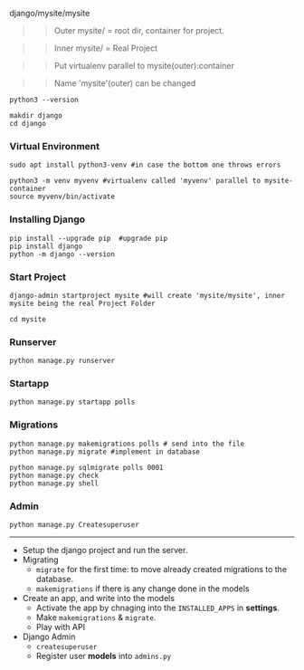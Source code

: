 django/mysite/mysite

>> Outer mysite/ = root dir, container for project.

>> Inner mysite/ =  Real Project

>> Put virtualenv parallel to mysite(outer):container

>> Name 'mysite'(outer) can be changed

```python3 --version```

<!--#Create Container Folder: 'mysite-container'-->
```
makdir django
cd django
```
### Virtual Environment
```
sudo apt install python3-venv #in case the bottom one throws errors

python3 -m venv myvenv #virtualenv called 'myvenv' parallel to mysite-container
source myvenv/bin/activate
```
### Installing Django
```
pip install --upgrade pip  #upgrade pip
pip install django
python -m django --version
```
### Start Project
```
django-admin startproject mysite #will create 'mysite/mysite', inner mysite being the real Project Folder

cd mysite
```
### Runserver
```python manage.py runserver```

### Startapp
```
python manage.py startapp polls
```
### Migrations
```
python manage.py makemigrations polls # send into the file
python manage.py migrate #implement in database

python manage.py sqlmigrate polls 0001
python manage.py check
python manage.py shell
```

### Admin
```python manage.py Createsuperuser```

-----------------------------
* Setup the django project and run the server.
* Migrating
  * ```migrate``` for the first time: to move already created migrations to the database.
  * ```makemigrations``` if there is any change done in the models
* Create an app, and write into the models
  * Activate the app by chnaging into the ```INSTALLED_APPS``` in **settings**.
  * Make ```makemigrations``` & ```migrate```.
  * Play with API
* Django Admin
  * ```createsuperuser```
  * Register user **models** into ```admins.py```

